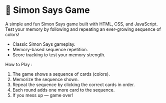 # 🧠 Simon Says Game 

A simple and fun Simon Says game built with HTML, CSS, and JavaScript.  
Test your memory by following and repeating an ever-growing sequence of colors!

- Classic Simon Says gameplay.
- Memory-based sequence repetition.
- Score tracking to test your memory strength.

How to Play :
1. The game shows a sequence of cards (colors).
2. Memorize the sequence shown.
3. Repeat the sequence by clicking the correct cards in order.
4. Each round adds one more card to the sequence.
5. If you mess up — game over!
